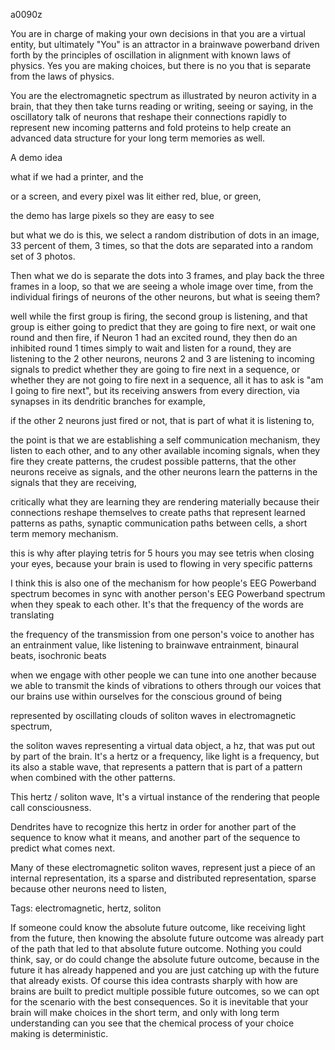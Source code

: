 a0090z

You are in charge of making your own decisions in that you are a virtual entity, but ultimately "You" is an attractor in a brainwave powerband driven forth by the principles of oscillation in alignment with known laws of physics. Yes you are making choices, but there is no you that is separate from the laws of physics.

You are the electromagnetic spectrum as illustrated by neuron activity in a brain, that they then take turns reading or writing, seeing or saying, in the oscillatory talk of neurons that reshape their connections rapidly to represent new incoming patterns and fold proteins to help create an advanced data structure for your long term memories as well.

A demo idea

what if we had a printer, and the 

or a screen, and every pixel was lit either red, blue, or green, 

the demo has large pixels so they are easy to see

but what we do is this, we select a random distribution of dots in an image, 33 percent of them, 3 times, so that the dots are separated into a random set of 3 photos.

Then what we do is separate the dots into 3 frames, and play back the three frames in a loop, so that we are seeing a whole image over time, from the individual firings of neurons of the other neurons, but what is seeing them?

well while the first group is firing, the second group is listening, and that group is either going to predict that they are going to fire next, or wait one round and then fire, if Neuron 1 had an excited round, they then do an inhibited round 1 times simply to wait and listen for a round, they are listening to the 2 other neurons, neurons 2 and 3 are listening to incoming signals to predict whether they are going to fire next in a sequence, or whether they are not going to fire next in a sequence, all it has to ask is "am I going to fire next", but its receiving answers from every direction, via synapses in its dendritic branches for example, 

if the other 2 neurons just fired or not, that is part of what it is listening to,

the point is that we are establishing a self communication mechanism, they listen to each other, and to any other available incoming signals, when they fire they create patterns, the crudest possible patterns, that the other neurons receive as signals, and the other neurons learn the patterns in the signals that they are receiving,

critically what they are learning they are rendering materially because their connections reshape themselves to create paths that represent learned patterns as paths, synaptic communication paths between cells, a short term memory mechanism.

this is why after playing tetris for 5 hours you may see tetris when closing your eyes, because your brain is used to flowing in very specific patterns

I think this is also one of the mechanism for how people's EEG Powerband spectrum becomes in sync with another person's EEG Powerband spectrum when they speak to each other. It's that the frequency of the words are translating

the frequency of the transmission from one person's voice to another has an entrainment value, like listening to brainwave entrainment, binaural beats, isochronic beats

when we engage with other people we can tune into one another because we able to transmit the kinds of vibrations to others through our voices that our brains use within ourselves for the conscious ground of being

represented by oscillating clouds of soliton waves in electromagnetic spectrum,

the soliton waves representing a virtual data object, a hz, that was put out by part of the brain. It's a hertz or a frequency, like light is a frequency, but its also a stable wave, that represents a pattern that is part of a pattern when combined with the other patterns. 

This hertz / soliton wave, It's a virtual instance of the rendering that people call consciousness.

Dendrites have to recognize this hertz in order for another part of the sequence to know what it means, and another part of the sequence to predict what comes next.

Many of these electromagnetic soliton waves, represent just a piece of an internal representation, its a sparse and distributed representation, sparse because other neurons need to listen, 	

Tags:
  electromagnetic, hertz, soliton

If someone could know the absolute future outcome, like receiving light from the future, then knowing the absolute future outcome was already part of the path that led to that absolute future outcome. Nothing you could think, say, or do could change the absolute future outcome, because in the future it has already happened and you are just catching up with the future that already exists. Of course this idea contrasts sharply with how are brains are built to predict multiple possible future outcomes, so we can opt for the scenario with the best consequences. So it is inevitable that your brain will make choices in the short term, and only with long term understanding can you see that the chemical process of your choice making is deterministic.